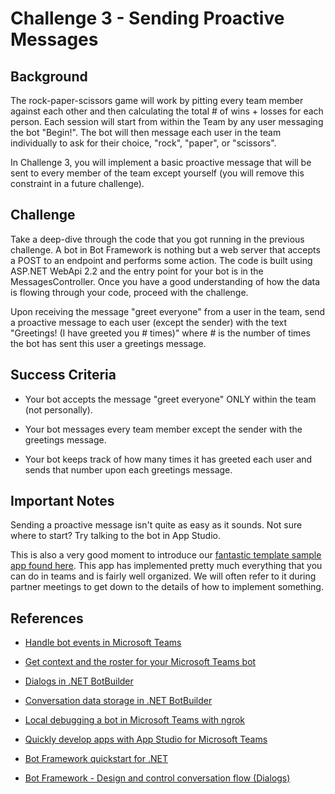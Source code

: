 # Challenge 3 - Sending Proactive Messages

## Background

The rock-paper-scissors game will work by pitting every team member against each other and then calculating the total # of wins + losses for each person. Each session will start from within the Team by any user messaging the bot "Begin!". The bot will then message each user in the team individually to ask for their choice, "rock", "paper", or "scissors".

In Challenge 3, you will implement a basic proactive message that will be sent to every member of the team except yourself (you will remove this constraint in a future challenge).

## Challenge

Take a deep-dive through the code that you got running in the previous challenge. A bot in Bot Framework is nothing but a web server that accepts a POST to an endpoint and performs some action. The code is built using ASP.NET WebApi 2.2 and the entry point for your bot is in the MessagesController. Once you have a good understanding of how the data is flowing through your code, proceed with the challenge.

Upon receiving the message "greet everyone" from a user in the team, send a proactive message to each user (except the sender) with the text "Greetings! (I have greeted you # times)" where # is the number of times the bot has sent this user a greetings message.

## Success Criteria

- Your bot accepts the message "greet everyone" ONLY within the team (not personally).

- Your bot messages every team member except the sender with the greetings message.

- Your bot keeps track of how many times it has greeted each user and sends that number upon each greetings message.

## Important Notes

Sending a proactive message isn't quite as easy as it sounds. Not sure where to start? Try talking to the bot in App Studio.

This is also a very good moment to introduce our [fantastic template sample app found here](https://github.com/OfficeDev/microsoft-teams-sample-complete-csharp). This app has implemented pretty much everything that you can do in teams and is fairly well organized. We will often refer to it during partner meetings to get down to the details of how to implement something.

## References

- [Handle bot events in Microsoft Teams](https://docs.microsoft.com/en-us/microsoftteams/platform/concepts/bots/bots-notifications#team-member-or-bot-addition)

- [Get context and the roster for your Microsoft Teams bot](https://docs.microsoft.com/en-us/microsoftteams/platform/concepts/bots/bots-context)

- [Dialogs in .NET BotBuilder](https://docs.microsoft.com/en-us/bot-framework/dotnet/bot-builder-dotnet-dialogs)

- [Conversation data storage in .NET BotBuilder](https://docs.microsoft.com/en-us/azure/bot-service/dotnet/bot-builder-dotnet-state?view=azure-bot-service-3.0)

- [Local debugging a bot in Microsoft Teams with ngrok](https://docs.microsoft.com/en-us/microsoftteams/platform/resources/general/debug#locally-hosted)

- [Quickly develop apps with App Studio for Microsoft Teams](https://docs.microsoft.com/en-us/microsoftteams/platform/get-started/get-started-app-studio)

- [Bot Framework quickstart for .NET](https://docs.microsoft.com/en-us/bot-framework/dotnet/bot-builder-dotnet-quickstart)

- [Bot Framework - Design and control conversation flow (Dialogs)](https://docs.microsoft.com/en-us/bot-framework/bot-service-design-conversation-flow)
